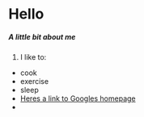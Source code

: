 # Hello


##### A little bit about me

1. I like to:
  - cook
  - exercise 
  - sleep 
  - [Heres a link to Googles homepage](https://www.google.com "Googles Homepage")
  - 
  
